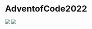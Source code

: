 # AdventofCode2022

![](https://img.shields.io/badge/stars%20⭐-14-yellow)
![](https://img.shields.io/badge/days%20completed-7-red)
